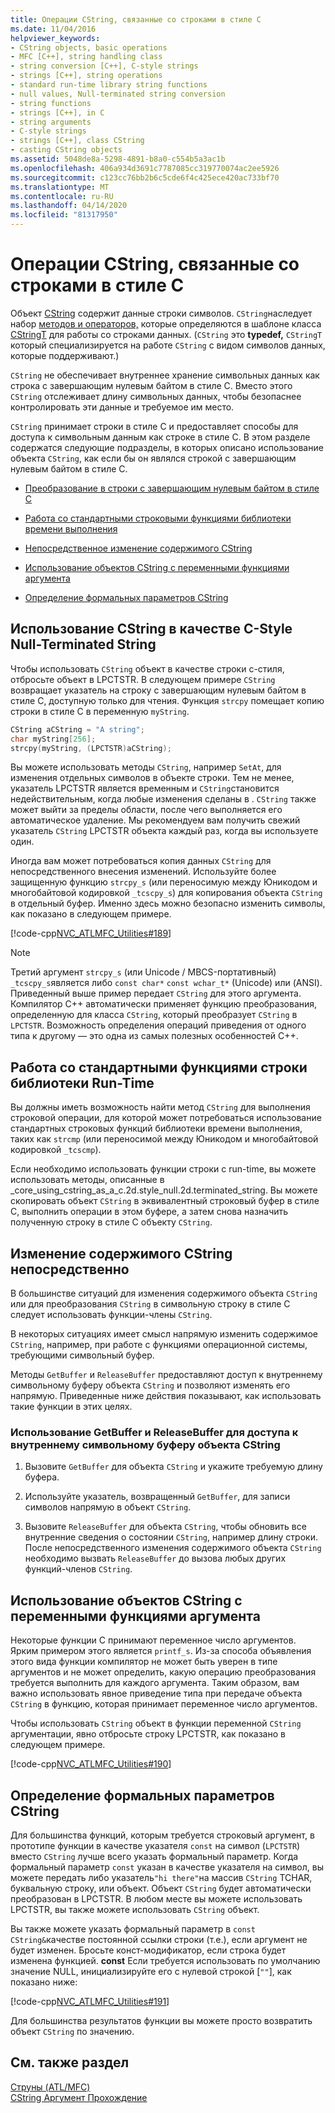 ```yaml
---
title: Операции CString, связанные со строками в стиле C
ms.date: 11/04/2016
helpviewer_keywords:
- CString objects, basic operations
- MFC [C++], string handling class
- string conversion [C++], C-style strings
- strings [C++], string operations
- standard run-time library string functions
- null values, Null-terminated string conversion
- string functions
- strings [C++], in C
- string arguments
- C-style strings
- strings [C++], class CString
- casting CString objects
ms.assetid: 5048de8a-5298-4891-b8a0-c554b5a3ac1b
ms.openlocfilehash: 406a934d3691c7787085cc319770074ac2ee5926
ms.sourcegitcommit: c123cc76bb2b6c5cde6f4c425ece420ac733bf70
ms.translationtype: MT
ms.contentlocale: ru-RU
ms.lasthandoff: 04/14/2020
ms.locfileid: "81317950"
---
```

# <a name="cstring-operations-relating-to-c-style-strings"></a>Операции CString, связанные со строками в стиле C

Объект [CString](../atl-mfc-shared/using-cstring.md) содержит данные строки символов. `CString`наследует набор [методов и операторов,](../atl-mfc-shared/reference/cstringt-class.md) которые определяются в шаблоне класса [CStringT](../atl-mfc-shared/reference/cstringt-class.md) для работы со строками данных. (`CString` это **typedef,** `CStringT` который специализируется на работе `CString` с видом символов данных, которые поддерживают.)

`CString` не обеспечивает внутреннее хранение символьных данных как строка с завершающим нулевым байтом в стиле C. Вместо этого `CString` отслеживает длину символьных данных, чтобы безопаснее контролировать эти данные и требуемое им место.

`CString` принимает строки в стиле C и предоставляет способы для доступа к символьным данным как строке в стиле C. В этом разделе содержатся следующие подразделы, в которых описано использование объекта `CString`, как если бы он являлся строкой с завершающим нулевым байтом в стиле C.

- [Преобразование в строки с завершающим нулевым байтом в стиле C](#_core_using_cstring_as_a_c.2d.style_null.2d.terminated_string)

- [Работа со стандартными строковыми функциями библиотеки времени выполнения](#_core_working_with_standard_run.2d.time_library_string_functions)

- [Непосредственное изменение содержимого CString](#_core_modifying_cstring_contents_directly)

- [Использование объектов CString с переменными функциями аргумента](#_core_using_cstring_objects_with_variable_argument_functions)

- [Определение формальных параметров CString](#_core_specifying_cstring_formal_parameters)

## <a name="using-cstring-as-a-c-style-null-terminated-string"></a><a name="_core_using_cstring_as_a_c.2d.style_null.2d.terminated_string"></a>Использование CString в качестве C-Style Null-Terminated String

Чтобы использовать `CString` объект в качестве строки c-стиля, отбросьте объект в LPCTSTR. В следующем примере `CString` возвращает указатель на строку с завершающим нулевым байтом в стиле C, доступную только для чтения. Функция `strcpy` помещает копию строки в стиле C в переменную `myString`.

```cpp
CString aCString = "A string";
char myString[256];
strcpy(myString, (LPCTSTR)aCString);
```

Вы можете использовать методы `CString`, например `SetAt`, для изменения отдельных символов в объекте строки. Тем не менее, указатель LPCTSTR является временным и `CString`становится недействительным, когда любые изменения сделаны в . `CString` также может выйти за пределы области, после чего выполняется его автоматическое удаление. Мы рекомендуем вам получить свежий указатель `CString` LPCTSTR объекта каждый раз, когда вы используете один.

Иногда вам может потребоваться копия данных `CString` для непосредственного внесения изменений. Используйте более защищенную функцию `strcpy_s` (или переносимую между Юникодом и многобайтовой кодировкой `_tcscpy_s`) для копирования объекта `CString` в отдельный буфер. Именно здесь можно безопасно изменить символы, как показано в следующем примере.

[!code-cpp[NVC_ATLMFC_Utilities#189](../atl-mfc-shared/codesnippet/cpp/cstring-operations-relating-to-c-style-strings_1.cpp)]

> [!NOTE]
> Третий аргумент `strcpy_s` (или Unicode / MBCS-портативный) `_tcscpy_s`является либо `const char*` `const wchar_t*` (Unicode) или (ANSI). Приведенный выше пример передает `CString` для этого аргумента. Компилятор C++ автоматически применяет функцию преобразования, определенную для класса `CString`, который преобразует `CString` в `LPCTSTR`. Возможность определения операций приведения от одного типа к другому — это одна из самых полезных особенностей C++.

## <a name="working-with-standard-run-time-library-string-functions"></a><a name="_core_working_with_standard_run.2d.time_library_string_functions"></a>Работа со стандартными функциями строки библиотеки Run-Time

Вы должны иметь возможность найти метод `CString` для выполнения строковой операции, для которой может потребоваться использование стандартных строковых функций библиотеки времени выполнения, таких как `strcmp` (или переносимой между Юникодом и многобайтовой кодировкой `_tcscmp`).

Если необходимо использовать функции строки c run-time, вы можете использовать методы, описанные в _core_using_cstring_as_a_c.2d.style_null.2d.terminated_string. Вы можете скопировать объект `CString` в эквивалентный строковый буфер в стиле C, выполнить операции в этом буфере, а затем снова назначить полученную строку в стиле C объекту `CString`.

## <a name="modifying-cstring-contents-directly"></a><a name="_core_modifying_cstring_contents_directly"></a>Изменение содержимого CString непосредственно

В большинстве ситуаций для изменения содержимого объекта `CString` или для преобразования `CString` в символьную строку в стиле C следует использовать функции-члены `CString`.

В некоторых ситуациях имеет смысл напрямую изменить содержимое `CString`, например, при работе с функциями операционной системы, требующими символьный буфер.

Методы `GetBuffer` и `ReleaseBuffer` предоставляют доступ к внутреннему символьному буферу объекта `CString` и позволяют изменять его напрямую. Приведенные ниже действия показывают, как использовать такие функции в этих целях.

### <a name="to-use-getbuffer-and-releasebuffer-to-access-the-internal-character-buffer-of-a-cstring-object"></a>Использование GetBuffer и ReleaseBuffer для доступа к внутреннему символьному буферу объекта CString

1. Вызовите `GetBuffer` для объекта `CString` и укажите требуемую длину буфера.

1. Используйте указатель, возвращенный `GetBuffer`, для записи символов напрямую в объект `CString`.

1. Вызовите `ReleaseBuffer` для объекта `CString`, чтобы обновить все внутренние сведения о состоянии `CString`, например длину строки. После непосредственного изменения содержимого объекта `CString` необходимо вызвать `ReleaseBuffer` до вызова любых других функций-членов `CString`.

## <a name="using-cstring-objects-with-variable-argument-functions"></a><a name="_core_using_cstring_objects_with_variable_argument_functions"></a>Использование объектов CString с переменными функциями аргумента

Некоторые функции C принимают переменное число аргументов. Ярким примером этого является `printf_s`. Из-за способа объявления этого вида функции компилятор не может быть уверен в типе аргументов и не может определить, какую операцию преобразования требуется выполнить для каждого аргумента. Таким образом, вам важно использовать явное приведение типа при передаче объекта `CString` в функцию, которая принимает переменное число аргументов.

Чтобы использовать `CString` объект в функции переменной `CString` аргументации, явно отбросьте строку LPCTSTR, как показано в следующем примере.

[!code-cpp[NVC_ATLMFC_Utilities#190](../atl-mfc-shared/codesnippet/cpp/cstring-operations-relating-to-c-style-strings_2.cpp)]

## <a name="specifying-cstring-formal-parameters"></a><a name="_core_specifying_cstring_formal_parameters"></a>Определение формальных параметров CString

Для большинства функций, которым требуется строковый аргумент, в прототипе функции в качестве указателя `const` на символ (`LPCTSTR`) вместо `CString` лучше всего указать формальный параметр. Когда формальный параметр `const` указан в качестве указателя на символ, вы можете передать либо указатель`"hi there"`на массив `CString` TCHAR, буквальную строку, или объект. Объект `CString` будет автоматически преобразован в LPCTSTR. В любом месте вы можете использовать LPCTSTR, вы также можете использовать `CString` объект.

Вы также можете указать формальный параметр в `const CString&`качестве постоянной ссылки строки (т.е.), если аргумент не будет изменен. Бросьте конст-модификатор, если строка будет изменена функцией. **const** Если требуется использовать по умолчанию значение NULL, инициализируйте его с нулевой строкой [`""`], как показано ниже:

[!code-cpp[NVC_ATLMFC_Utilities#191](../atl-mfc-shared/codesnippet/cpp/cstring-operations-relating-to-c-style-strings_3.cpp)]

Для большинства результатов функции вы можете просто возвратить объект `CString` по значению.

## <a name="see-also"></a>См. также раздел

[Струны (ATL/MFC)](../atl-mfc-shared/strings-atl-mfc.md)<br/>
[CString Аргумент Прохождение](../atl-mfc-shared/cstring-argument-passing.md)
